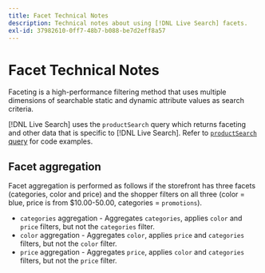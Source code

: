 ```yaml
---
title: Facet Technical Notes
description: Technical notes about using [!DNL Live Search] facets.
exl-id: 37982610-0ff7-48b7-b088-be7d2eff8a57
---
```

# Facet Technical Notes

Faceting is a high-performance filtering method that uses multiple dimensions of searchable static and dynamic attribute values as search criteria.

[!DNL Live Search] uses the `productSearch` query which returns faceting and other data that is specific to [!DNL Live Search]. Refer to [`productSearch` query](https://devdocs.magento.com/live-search/product-search.html) for code examples.

## Facet aggregation

Facet aggregation is performed as follows if the storefront has three facets (categories, color and price) and the shopper filters on all three (color = blue, price is from $10.00-50.00, categories = `promotions`).

*  `categories` aggregation - Aggregates `categories`, applies `color` and `price` filters, but not the `categories` filter.
*  `color` aggregation - Aggregates `color`, applies `price` and `categories` filters, but not the `color` filter.
*  `price` aggregation - Aggregates `price`, applies `color` and `categories` filters, but not the `price` filter.
